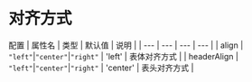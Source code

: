 # 对齐方式

配置
| 属性名 | 类型 | 默认值 | 说明 |
| --- | --- | --- | --- |
| align | `"left"`\|`"center"`\|`"right"` | 'left' | 表体对齐方式 |
| headerAlign | `"left"`\|`"center"`\|`"right"` | 'center' | 表头对齐方式 |


<demo vue="basic/align/Align.vue"></demo>
